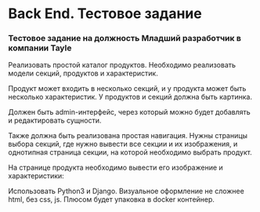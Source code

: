 Back End. Тестовое задание
===
### Тестовое задание на должность Младший разработчик в компании Tayle


Реализовать простой каталог продуктов. Необходимо реализовать модели секций, продуктов и характеристик.

Продукт может входить в несколько секций, и у продукта может быть несколько характеристик. У продуктов и секций должна быть картинка.

Должен быть admin-интерфейс, через который можно будет добавлять и редактировать сущности.

Также должна быть реализована простая навигация. Нужны страницы выбора секций, где нужно вывести все секции и их изображения, и однотипная страница секции, на которой необходимо выбрать продукт. 

На странице продукта необходимо вывести его изображение и характеристики:

Использовать Python3 и Django. Визуальное оформление не сложнее html, без css, js. 
Плюсом будет упаковка в docker контейнер. 
